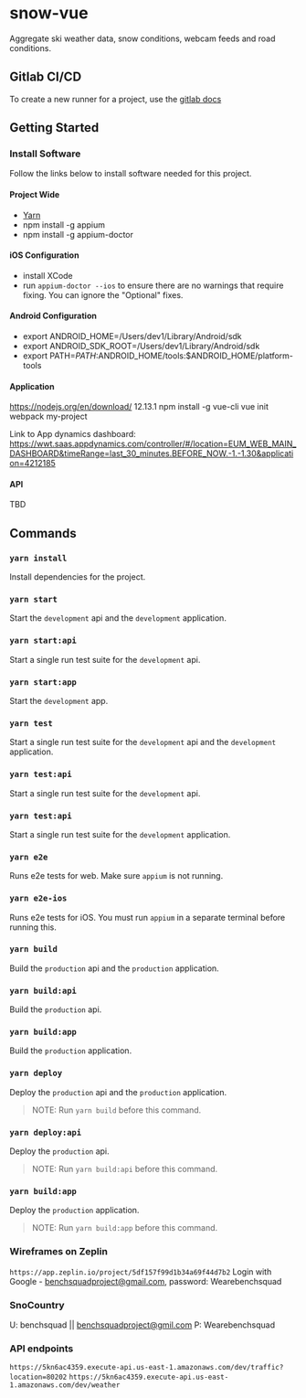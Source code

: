 # snow-vue

Aggregate ski weather data, snow conditions, webcam feeds and road conditions.

## Gitlab CI/CD

To create a new runner for a project, use the [gitlab docs](https://docs.gitlab.com/runner/register/index.html)

## Getting Started

### Install Software

Follow the links below to install software needed for this project.

#### Project Wide

- [Yarn](https://yarnpkg.com/en/docs/install)
- npm install -g appium
- npm install -g appium-doctor

#### iOS Configuration

- install XCode
- run `appium-doctor --ios` to ensure there are no warnings that require fixing. You can ignore the "Optional" fixes.

#### Android Configuration

- export ANDROID_HOME=/Users/dev1/Library/Android/sdk
- export ANDROID_SDK_ROOT=/Users/dev1/Library/Android/sdk
- export PATH=$PATH:$ANDROID_HOME/tools:\$ANDROID_HOME/platform-tools

#### Application

https://nodejs.org/en/download/ 12.13.1
npm install -g vue-cli
vue init webpack my-project

Link to App dynamics dashboard:
https://wwt.saas.appdynamics.com/controller/#/location=EUM_WEB_MAIN_DASHBOARD&timeRange=last_30_minutes.BEFORE_NOW.-1.-1.30&application=4212185

#### API

TBD

## Commands

### `yarn install`

Install dependencies for the project.

### `yarn start`

Start the `development` api and the `development` application.

### `yarn start:api`

Start a single run test suite for the `development` api.

### `yarn start:app`

Start the `development` app.

### `yarn test`

Start a single run test suite for the `development` api and the `development` application.

### `yarn test:api`

Start a single run test suite for the `development` api.

### `yarn test:api`

Start a single run test suite for the `development` application.

### `yarn e2e`

Runs e2e tests for web. Make sure `appium` is not running.

### `yarn e2e-ios`

Runs e2e tests for iOS. You must run `appium` in a separate terminal before running this.

### `yarn build`

Build the `production` api and the `production` application.

### `yarn build:api`

Build the `production` api.

### `yarn build:app`

Build the `production` application.

### `yarn deploy`

Deploy the `production` api and the `production` application.

> NOTE: Run `yarn build` before this command.

### `yarn deploy:api`

Deploy the `production` api.

> NOTE: Run `yarn build:api` before this command.

### `yarn build:app`

Deploy the `production` application.

> NOTE: Run `yarn build:app` before this command.

### Wireframes on Zeplin

`https://app.zeplin.io/project/5df157f99d1b34a69f44d7b2`
Login with Google - benchsquadproject@gmail.com, password: Wearebenchsquad

### SnoCountry

U: benchsquad || benchsquadproject@gmil.com
P: Wearebenchsquad

### API endpoints

`https://5kn6ac4359.execute-api.us-east-1.amazonaws.com/dev/traffic?location=80202`
`https://5kn6ac4359.execute-api.us-east-1.amazonaws.com/dev/weather`
